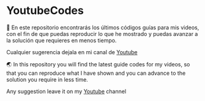 # YoutubeCodes

:tada: En este repositorio encontrarás los últimos códigos guías para mis videos, con el fin de que puedas reproducir lo que he mostrado y puedas avanzar a la solución que requieres en menos tiempo.

Cualquier sugerencia dejala en mi canal de [Youtube](https://www.youtube.com/@zarabandajose)

:earth_asia: In this repository you will find the latest guide codes for my videos, so that you can reproduce what I have shown and you can advance to the solution you require in less time.

Any suggestion leave it on my [Youtube](https://www.youtube.com/@zarabandajose) channel
